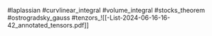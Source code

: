 #laplassian #curvlinear_integral #volume_integral #stocks_theorem #ostrogradsky_gauss #tenzors_![[-List-2024-06-16-16-42_annotated_tensors.pdf]]
